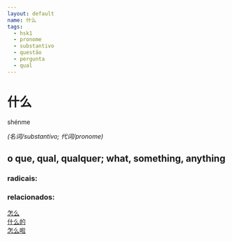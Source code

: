 ```yaml
--- 
layout: default
name: 什么 
tags: 
  - hsk1
  - pronome
  - substantivo
  - questão
  - pergunta
  - qual
--- 
```

# 什么 
shénme  
 
*(名词/substantivo; 代词/pronome)*  
## o que, qual, qualquer; what, something, anything 
### radicais: 
### relacionados: 
[怎么](/zhengshidu/hsk1/怎么)  
[什么的](/zhengshidu/outras/什么的)  
[怎么啦](/zhengshidu/outras/怎么啦)  
